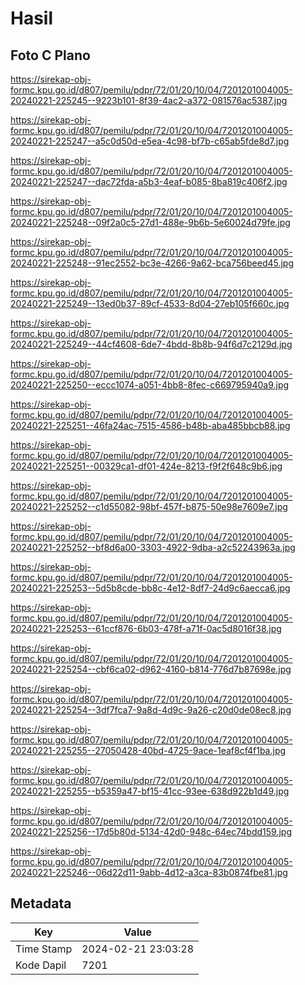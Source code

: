 # Hasil

## Foto C Plano

https://sirekap-obj-formc.kpu.go.id/d807/pemilu/pdpr/72/01/20/10/04/7201201004005-20240221-225245--9223b101-8f39-4ac2-a372-081576ac5387.jpg

https://sirekap-obj-formc.kpu.go.id/d807/pemilu/pdpr/72/01/20/10/04/7201201004005-20240221-225247--a5c0d50d-e5ea-4c98-bf7b-c65ab5fde8d7.jpg

https://sirekap-obj-formc.kpu.go.id/d807/pemilu/pdpr/72/01/20/10/04/7201201004005-20240221-225247--dac72fda-a5b3-4eaf-b085-8ba819c406f2.jpg

https://sirekap-obj-formc.kpu.go.id/d807/pemilu/pdpr/72/01/20/10/04/7201201004005-20240221-225248--09f2a0c5-27d1-488e-9b6b-5e60024d79fe.jpg

https://sirekap-obj-formc.kpu.go.id/d807/pemilu/pdpr/72/01/20/10/04/7201201004005-20240221-225248--91ec2552-bc3e-4266-9a62-bca756beed45.jpg

https://sirekap-obj-formc.kpu.go.id/d807/pemilu/pdpr/72/01/20/10/04/7201201004005-20240221-225249--13ed0b37-89cf-4533-8d04-27eb105f660c.jpg

https://sirekap-obj-formc.kpu.go.id/d807/pemilu/pdpr/72/01/20/10/04/7201201004005-20240221-225249--44cf4608-6de7-4bdd-8b8b-94f6d7c2129d.jpg

https://sirekap-obj-formc.kpu.go.id/d807/pemilu/pdpr/72/01/20/10/04/7201201004005-20240221-225250--eccc1074-a051-4bb8-8fec-c669795940a9.jpg

https://sirekap-obj-formc.kpu.go.id/d807/pemilu/pdpr/72/01/20/10/04/7201201004005-20240221-225251--46fa24ac-7515-4586-b48b-aba485bbcb88.jpg

https://sirekap-obj-formc.kpu.go.id/d807/pemilu/pdpr/72/01/20/10/04/7201201004005-20240221-225251--00329ca1-df01-424e-8213-f9f2f648c9b6.jpg

https://sirekap-obj-formc.kpu.go.id/d807/pemilu/pdpr/72/01/20/10/04/7201201004005-20240221-225252--c1d55082-98bf-457f-b875-50e98e7609e7.jpg

https://sirekap-obj-formc.kpu.go.id/d807/pemilu/pdpr/72/01/20/10/04/7201201004005-20240221-225252--bf8d6a00-3303-4922-9dba-a2c52243963a.jpg

https://sirekap-obj-formc.kpu.go.id/d807/pemilu/pdpr/72/01/20/10/04/7201201004005-20240221-225253--5d5b8cde-bb8c-4e12-8df7-24d9c6aecca6.jpg

https://sirekap-obj-formc.kpu.go.id/d807/pemilu/pdpr/72/01/20/10/04/7201201004005-20240221-225253--61ccf876-6b03-478f-a71f-0ac5d8016f38.jpg

https://sirekap-obj-formc.kpu.go.id/d807/pemilu/pdpr/72/01/20/10/04/7201201004005-20240221-225254--cbf6ca02-d962-4160-b814-776d7b87698e.jpg

https://sirekap-obj-formc.kpu.go.id/d807/pemilu/pdpr/72/01/20/10/04/7201201004005-20240221-225254--3df7fca7-9a8d-4d9c-9a26-c20d0de08ec8.jpg

https://sirekap-obj-formc.kpu.go.id/d807/pemilu/pdpr/72/01/20/10/04/7201201004005-20240221-225255--27050428-40bd-4725-9ace-1eaf8cf4f1ba.jpg

https://sirekap-obj-formc.kpu.go.id/d807/pemilu/pdpr/72/01/20/10/04/7201201004005-20240221-225255--b5359a47-bf15-41cc-93ee-638d922b1d49.jpg

https://sirekap-obj-formc.kpu.go.id/d807/pemilu/pdpr/72/01/20/10/04/7201201004005-20240221-225256--17d5b80d-5134-42d0-948c-64ec74bdd159.jpg

https://sirekap-obj-formc.kpu.go.id/d807/pemilu/pdpr/72/01/20/10/04/7201201004005-20240221-225246--06d22d11-9abb-4d12-a3ca-83b0874fbe81.jpg


## Metadata

| Key        | Value               |
| ---------- | ------------------- |
| Time Stamp | 2024-02-21 23:03:28 |
| Kode Dapil | 7201                |



